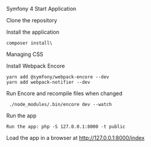 Symfony 4 Start Application

Clone the repository

Install the application
```
composer install\
```

Managing CSS

Install Webpack Encore
```
yarn add @symfony/webpack-encore --dev
yarn add webpack-notifier --dev
```

Run Encore and recompile files when changed
```
 ./node_modules/.bin/encore dev --watch
```

Run the app
```
Run the app: php -S 127.0.0.1:8000 -t public
```

Load the app in a browser at http://127.0.0.1:8000/index